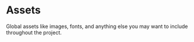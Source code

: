 # Assets

Global assets like images, fonts, and anything else you may want to include throughout the project.
